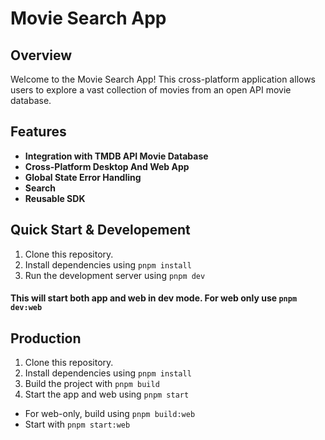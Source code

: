 # Movie Search App

## Overview
Welcome to the Movie Search App! This cross-platform application allows users to explore a vast collection of movies from an open API movie database.

## Features
- **Integration with TMDB API Movie Database** 
- **Cross-Platform Desktop And Web App**
- **Global State Error Handling**
- **Search**
- **Reusable SDK**

## Quick Start & Developement
1. Clone this repository.
2. Install dependencies using `pnpm install`
3. Run the development server using `pnpm dev`

#### This will start both app and web in dev mode. For web only use `pnpm dev:web`


## Production
1. Clone this repository.
2. Install dependencies using `pnpm install`
3. Build the project with `pnpm build`
3. Start the app and web using `pnpm start`
- For web-only, build using `pnpm build:web`
- Start with `pnpm start:web`
